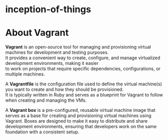 # inception-of-things


# About Vagrant
**Vagrant** is an open-source tool for managing and provisioning virtual machines for development and testing purposes.  
It provides a convenient way to create, configure, and manage virtualized development environments, making it easier  
to work on projects that require specific dependencies, configurations, or multiple machines.  

A **Vagrantfile** is the configuration file used to define the virtual machine(s) you want to create and how they should be provisioned.  
It is typically written in Ruby and serves as a blueprint for Vagrant to follow when creating and managing the VMs.  
  
A **Vagrant box** is a pre-configured, reusable virtual machine image that serves as a base for creating and provisioning virtual machines using Vagrant. Boxes are designed to make it easy to distribute and share development environments, ensuring that developers work on the same foundation with a consistent setup. 
